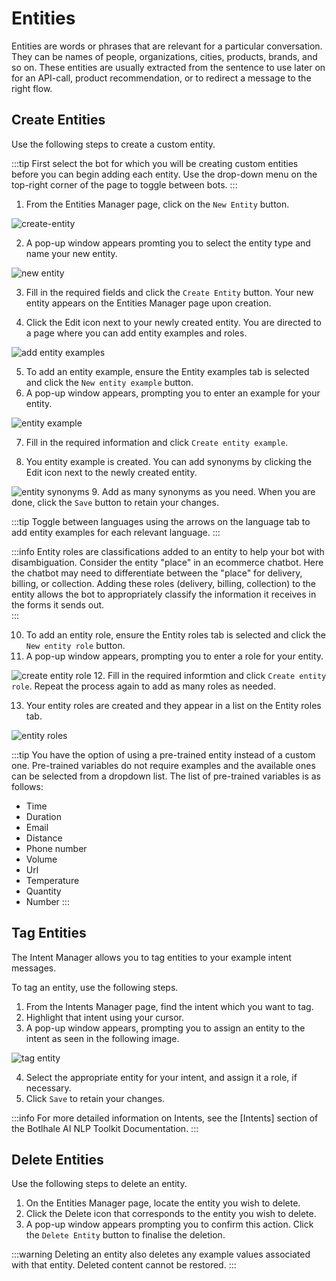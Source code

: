 # Entities
 
Entities are words or phrases that are relevant for a particular conversation. They can be names of people, organizations, cities, products, brands, and so on. These entities are usually extracted from the sentence to use later on for an API-call, product recommendation, or to redirect a message to the right flow.

## Create Entities

Use the following steps to create a custom entity.

:::tip
First select the bot for which you will be creating custom entities before you can begin adding each entity. Use the drop-down menu on the top-right corner of the page to toggle between bots. 
:::

1. From the Entities Manager page, click on the `New Entity` button.

![create-entity](https://botlhale-ai-assets.s3.amazonaws.com/doc-imgs/entities-manager-page.png)


2. A pop-up window appears promting you to select the entity type and name your new entity. 

![new entity](https://botlhale-ai-assets.s3.amazonaws.com/doc-imgs/new-entity.png)

3. Fill in the required fields and click the `Create Entity` button. Your new entity appears on the Entities Manager page upon creation.

4. Click the Edit icon next to your newly created entity. You are directed to a page where you can add entity examples and roles.

![add entity examples](https://botlhale-ai-assets.s3.amazonaws.com/doc-imgs/entity-examples-and-roles.png)

5. To add an entity example, ensure the Entity examples tab is selected and click the `New entity example` button.
6. A pop-up window appears, prompting you to enter an example for your entity.

![entity example](https://botlhale-ai-assets.s3.amazonaws.com/doc-imgs/entity-example.png)

7. Fill in the required information and click `Create entity example`.

8. You entity example is created. You can add synonyms by clicking the Edit icon next to the newly created entity. 

![entity synonyms](https://botlhale-ai-assets.s3.amazonaws.com/doc-imgs/entity-synonyms.png)
9. Add as many synonyms as you need. When you are done, click the `Save` button to retain your changes. 

:::tip
Toggle between languages using the arrows on the language tab to add entity examples for each relevant language.
:::

:::info
Entity roles are classifications added to an entity to help your bot with disambiguation. Consider the entity "place" in an ecommerce chatbot. Here the chatbot may need to differentiate between the "place" for delivery, billing, or collection. Adding these roles (delivery, billing, collection) to the entity allows the bot to appropriately classify the information it receives in the forms it sends out.  
:::

10. To add an entity role, ensure the Entity roles tab is selected and click the `New entity role` button.
11. A pop-up window appears, prompting you to enter a role for your entity.

![create entity role](https://botlhale-ai-assets.s3.amazonaws.com/doc-imgs/create-entity-role.png)
12. Fill in the required informtion and click `Create entity role`. Repeat the process again to add as many roles as needed.

13. Your entity roles are created and they appear in a list on the Entity roles tab. 

![entity roles](https://botlhale-ai-assets.s3.amazonaws.com/doc-imgs/entity-role-list.png)

:::tip
You have the option of using a pre-trained entity instead of a custom one. Pre-trained variables do not require examples and the available ones can be selected from a dropdown list. The list of pre-trained variables is as follows:

- Time
- Duration
- Email
- Distance
- Phone number
- Volume
- Url
- Temperature
- Quantity
- Number
:::

## Tag Entities
The Intent Manager allows you to tag entities to your example intent messages.

To tag an entity, use the following steps.

1. From the Intents Manager page, find the intent which you want to tag.
2. Highlight that intent using your cursor.
3. A pop-up window appears, prompting you to assign an entity to the intent as seen in the following image.

![tag entity](https://botlhale-ai-assets.s3.amazonaws.com/doc-imgs/tag-entity.png)

4. Select the appropriate entity for your intent, and assign it a role, if necessary.
5. Click `Save` to retain your changes.

:::info
For more detailed information on Intents, see the [Intents] section of the Botlhale AI NLP Toolkit Documentation.
:::

## Delete Entities

Use the following steps to delete an entity.

1. On the Entities Manager page, locate the entity you wish to delete.
2. Click the Delete icon that corresponds to the entity you wish to delete.
3. A pop-up window appears prompting you to confirm this action. Click the `Delete Entity` button to finalise the deletion. 

:::warning
Deleting an entity also deletes any example values associated with that entity. Deleted content cannot be restored.
:::

